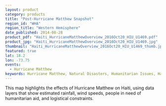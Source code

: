 ```yaml
---
layout: product
category: products
title: "Post-Hurricane Matthew Snapshot"
region_id: "WHA"
region_title: "Western Hemisphere"
date_published: 2014-08-28
product_pdf: "Haiti_HurricaneMatthewOverview_2016Oct20_HIU_U1469.pdf"
product_jpg: "Haiti_HurricaneMatthewOverview_2016Oct20_HIU_U1469.jpg"
thumbnail: "Haiti_HurricaneMatthewOverview_2016Oct20_HIU_U1469_thumb.jpg"
featured: true
lat: 18.2
lon: -73.75
events:
  - Hurricane Matthew
keywords: Hurricane Matthew, Natural Disasters, Humanitarian Issues, Haiti, Precipation, Logistics, Humanitarian Need, Wind
---
```

This map highlights the effects of Hurricane Matthew on Haiti, using data layers that show estimated rainfall, wind speeds, people in need of humanitarian aid, and logistical constraints.
